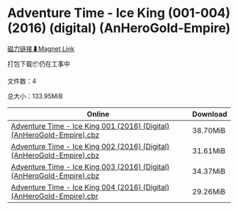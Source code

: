 # Adventure Time - Ice King (001-004) (2016) (digital) (AnHeroGold-Empire)

[磁力链接⬇Magnet Link](magnet:?xt=urn:btih:8ff7155614a0ec8c3089093c2a7c8bfdd12f4ac0&dn=Adventure%20Time%20-%20Ice%20King%20%28001-004%29%20%282016%29%20%28digital%29%20%28AnHeroGold-Empire%29)

打包下载📦仍在工事中

文件数：4

总大小：133.95MiB

Online | Download
--- | ---
[Adventure Time - Ice King 001 (2016) (Digital) (AnHeroGold-Empire).cbz](https://github.com/alicewish/markdown/blob/master/comic/Adventure-Time-Ice-King-001-2016-Digital-AnHeroGold-Empire-cbz.md) | 38.70MiB
[Adventure Time - Ice King 002 (2016) (Digital) (AnHeroGold-Empire).cbz](https://github.com/alicewish/markdown/blob/master/comic/Adventure-Time-Ice-King-002-2016-Digital-AnHeroGold-Empire-cbz.md) | 31.61MiB
[Adventure Time - Ice King 003 (2016) (Digital) (AnHeroGold-Empire).cbz](https://github.com/alicewish/markdown/blob/master/comic/Adventure-Time-Ice-King-003-2016-Digital-AnHeroGold-Empire-cbz.md) | 34.37MiB
[Adventure Time - Ice King 004 (2016) (Digital) (AnHeroGold-Empire).cbr](https://github.com/alicewish/markdown/blob/master/comic/Adventure-Time-Ice-King-004-2016-Digital-AnHeroGold-Empire-cbr.md) | 29.26MiB